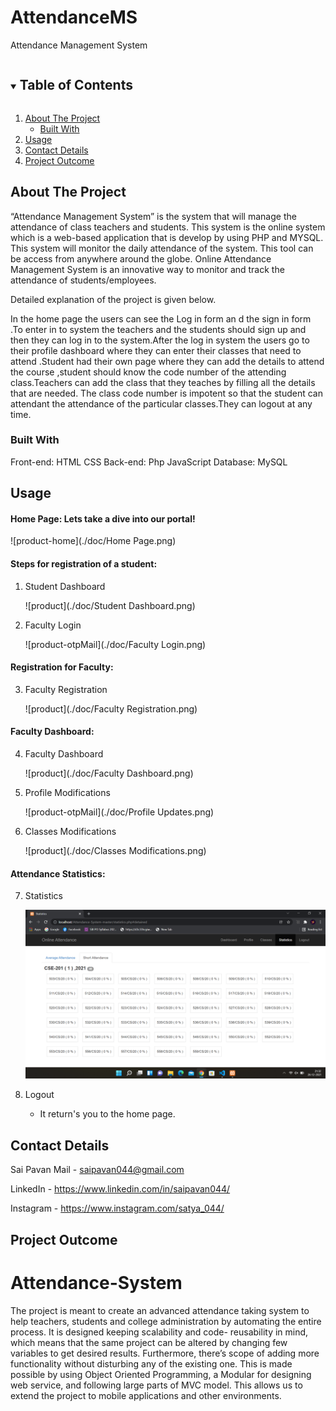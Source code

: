 # AttendanceMS
Attendance Management System
<details open="open">
  <summary><h2 style="display: inline-block">Table of Contents</h2></summary>
  <ol>
    <li>
      <a href="#about-the-project">About The Project</a>
      <ul>
        <li><a href="#built-with">Built With</a></li>
      </ul>
    </li>
    <li><a href="#usage">Usage</a></li>
    <li><a href="#contact">Contact Details</a></li>
    <li><a href="#outcome">Project Outcome</a></li>
  </ol>
</details>



<!-- ABOUT THE PROJECT -->
## About The Project

“Attendance Management System” is the system that will manage the attendance of class teachers and students. This system is the online system which is a web-based application that is develop by using PHP and MYSQL. This system will monitor the daily attendance of the system. This tool can be access from anywhere around the globe. Online Attendance Management System is an innovative way to monitor and track the attendance of students/employees.

Detailed explanation of the project is given below.

In the home page the users can see the Log in form an d the sign in form .To enter in to system the teachers and the students should sign up and then they can log in to the system.After the log in system the users go to their profile dashboard where they can enter their classes that need to attend .Student had their own page where they can add the details to attend the course ,student should know the code number of the attending class.Teachers can add the class that they teaches by filling all the details that are needed. The class code number is impotent so that the student can attendant the attendance of the particular classes.They can logout at any time.

### Built With

Front-end: HTML
           CSS
Back-end: Php
          JavaScript
Database: MySQL

<!-- USAGE  -->
## Usage


#### **Home Page**: Lets take a dive into our portal!

![product-home](./doc/Home Page.png)

#### **Steps for registration of a student**: 

1. Student Dashboard
  
     ![product](./doc/Student Dashboard.png)

2.  Faculty Login
    
     ![product-otpMail](./doc/Faculty Login.png)

#### **Registration for Faculty**: 

3. Faculty Registration
   
     ![product](./doc/Faculty Registration.png)

#### **Faculty Dashboard**: 

4. Faculty Dashboard
   
     ![product](./doc/Faculty Dashboard.png)

5.  Profile Modifications
    
     ![product-otpMail](./doc/Profile Updates.png)


6. Classes Modifications
    
     ![product](./doc/Classes Modifications.png)

#### **Attendance Statistics**: 

7. Statistics
    
     ![product](./doc/Statistics.png)
  
8. Logout
  
   - It return's you to the home page.



<!-- CONTACT -->
## Contact Details

Sai Pavan
Mail - saipavan044@gmail.com

LinkedIn  - https://www.linkedin.com/in/saipavan044/

Instagram - https://www.instagram.com/satya_044/

## Project Outcome

Attendance-System
=================

The project is meant to create an advanced attendance taking system to help teachers, 
students and college administration by automating the entire process. It is designed keeping 
scalability and code- reusability in mind, which means that the same project can be altered 
by changing few variables to get desired results. Furthermore, there’s scope of adding more 
functionality without disturbing any of the existing one. This is made possible by using 
Object Oriented Programming, a Modular for designing web service, and following large 
parts of MVC model. This allows us to extend the project to mobile applications and other environments.
